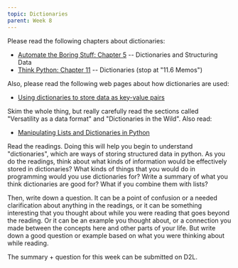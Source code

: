 ```yaml
---
topic: Dictionaries
parent: Week 8
---
```


Please read the following chapters about dictionaries:

* [Automate the Boring Stuff: Chapter 5](https://automatetheboringstuff.com/chapter5/) -- Dictionaries and Structuring Data
* [Think Python: Chapter 11](http://greenteapress.com/thinkpython2/html/thinkpython2012.html) -- Dictionaries (stop at
  "11.6 Memos")

Also, please read the following web pages about how dictionaries are used:

* [Using dictionaries to store data as key-value pairs](http://www.compciv.org/guides/python/fundamentals/dictionaries-overview/)

Skim the whole thing, but really carefully read the sections called "Versatility as a data format" and "Dictionaries in
the Wild". Also read:

* [Manipulating Lists and Dictionaries in Python](https://www.pluralsight.com/guides/manipulating-lists-dictionaries-python)

Read the readings. Doing this will help you begin to understand "dictionaries", which are ways of storing structured
data in python.  As you do the readings, think about what kinds of information would be effectively stored in
dictionaries?  What kinds of things that you would do in programming would you use dictionaries for?  Write a summary of
what you think dictionaries are good for?   What if you combine them with lists?

Then, write down a question. It can be a point of confusion or a needed clarification about anything in the readings, or
it can be something interesting that you thought about while you were reading that goes beyond the reading. Or it can be
an example you thought about, or a connection you made between the concepts here and other parts of your life. But write
down a good question or example based on what you were thinking about while reading.

The summary + question for this week can be submitted on D2L.




